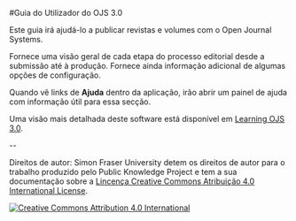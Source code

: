 #Guia do Utilizador do OJS 3.0 

Este guia irá ajudá-lo a publicar revistas e volumes com o Open Journal Systems.

Fornece uma visão geral de cada etapa do processo editorial desde a submissão até à produção. Fornece ainda informação adicional de algumas opções de configuração.

Quando vê links de **Ajuda** dentro da aplicação, irão abrir um painel de ajuda com informação útil para essa secção.

Uma visão mais detalhada deste software está disponível em [Learning OJS 3.0](https://www.gitbook.com/book/pkp/ojs3/details).

--

Direitos de autor: Simon Fraser University detem os direitos de autor para o trabalho produzido pelo Public Knowledge Project e tem a sua documentação sobre a  [Lincença Creative Commons Atribuição 4.0 International License](https://creativecommons.org/licenses/by/4.0/).

[![](https://i.creativecommons.org/l/by/4.0/88x31.png "Creative Commons Attribution 4.0 International")](https://creativecommons.org/licenses/by/4.0/)



